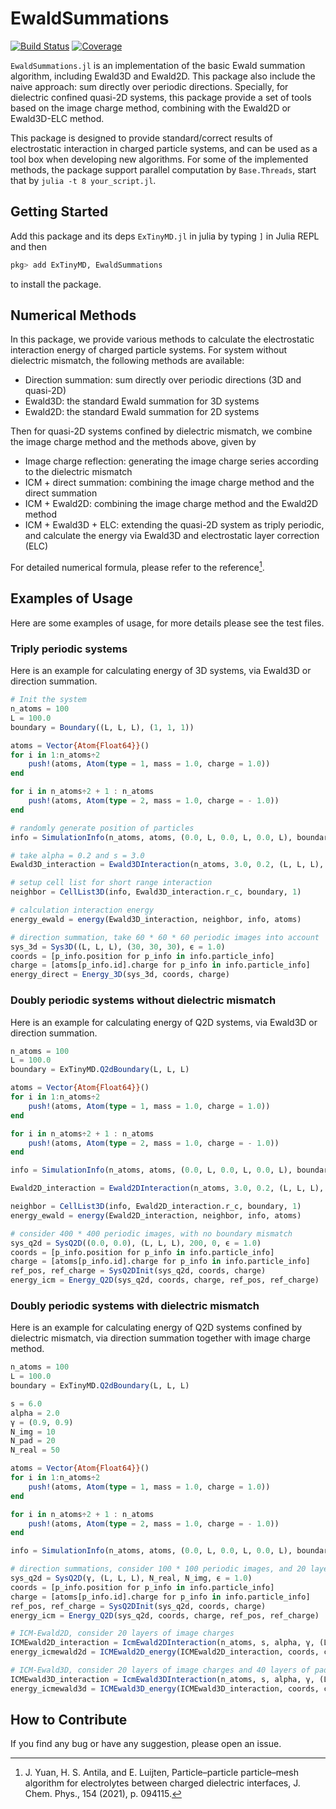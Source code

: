 # EwaldSummations

[![Build Status](https://github.com/HPMolSim/EwaldSummations.jl/actions/workflows/CI.yml/badge.svg?branch=main)](https://github.com/HPMolSim/EwaldSummations.jl/actions/workflows/CI.yml?query=branch%3Amain)
[![Coverage](https://codecov.io/gh/HPMolSim/EwaldSummations.jl/branch/main/graph/badge.svg)](https://codecov.io/gh/HPMolSim/EwaldSummations.jl)


`EwaldSummations.jl` is an implementation of the basic Ewald summation algorithm, including Ewald3D and Ewald2D. This package also include the naive approach: sum directly over periodic directions.
Specially, for dielectric confined quasi-2D systems, this package provide a set of tools based on the image charge method, combining with the Ewald2D or Ewald3D-ELC method.

This package is designed to provide standard/correct results of electrostatic interaction in charged particle systems, and can be used as a tool box when developing new algorithms.
For some of the implemented methods, the package support parallel computation by `Base.Threads`, start that by `julia -t 8 your_script.jl`.

## Getting Started

Add this package and its deps `ExTinyMD.jl` in julia by typing `]` in Julia REPL and then
```julia
pkg> add ExTinyMD, EwaldSummations
```
to install the package.

## Numerical Methods

In this package, we provide various methods to calculate the electrostatic interaction energy of charged particle systems. For system without dielectric mismatch, the following methods are available:
* Direction summation: sum directly over periodic directions (3D and quasi-2D)
* Ewald3D: the standard Ewald summation for 3D systems
* Ewald2D: the standard Ewald summation for 2D systems

Then for quasi-2D systems confined by dielectric mismatch, we combine the image charge method and the methods above, given by
* Image charge reflection: generating the image charge series according to the dielectric mismatch
* ICM + direct summation: combining the image charge method and the direct summation
* ICM + Ewald2D: combining the image charge method and the Ewald2D method
* ICM + Ewald3D + ELC: extending the quasi-2D system as triply periodic, and calculate the energy via Ewald3D and electrostatic layer correction (ELC)

For detailed numerical formula, please refer to the reference[^yuan].

## Examples of Usage

Here are some examples of usage, for more details please see the test files.

### Triply periodic systems

Here is an example for calculating energy of 3D systems, via Ewald3D or direction summation.

```julia
# Init the system
n_atoms = 100
L = 100.0
boundary = Boundary((L, L, L), (1, 1, 1))

atoms = Vector{Atom{Float64}}()
for i in 1:n_atoms÷2
    push!(atoms, Atom(type = 1, mass = 1.0, charge = 1.0))
end

for i in n_atoms÷2 + 1 : n_atoms
    push!(atoms, Atom(type = 2, mass = 1.0, charge = - 1.0))
end

# randomly generate position of particles
info = SimulationInfo(n_atoms, atoms, (0.0, L, 0.0, L, 0.0, L), boundary; min_r = 1.0, temp = 1.0)

# take alpha = 0.2 and s = 3.0
Ewald3D_interaction = Ewald3DInteraction(n_atoms, 3.0, 0.2, (L, L, L), ϵ = 1.0, ϵ_inf = 1.0)

# setup cell list for short range interaction
neighbor = CellList3D(info, Ewald3D_interaction.r_c, boundary, 1)

# calculation interaction energy
energy_ewald = energy(Ewald3D_interaction, neighbor, info, atoms)

# direction summation, take 60 * 60 * 60 periodic images into account
sys_3d = Sys3D((L, L, L), (30, 30, 30), ϵ = 1.0)
coords = [p_info.position for p_info in info.particle_info]
charge = [atoms[p_info.id].charge for p_info in info.particle_info]
energy_direct = Energy_3D(sys_3d, coords, charge)
```

### Doubly periodic systems without dielectric mismatch

Here is an example for calculating energy of Q2D systems, via Ewald3D or direction summation.

```julia
n_atoms = 100
L = 100.0
boundary = ExTinyMD.Q2dBoundary(L, L, L)

atoms = Vector{Atom{Float64}}()
for i in 1:n_atoms÷2
    push!(atoms, Atom(type = 1, mass = 1.0, charge = 1.0))
end

for i in n_atoms÷2 + 1 : n_atoms
    push!(atoms, Atom(type = 2, mass = 1.0, charge = - 1.0))
end

info = SimulationInfo(n_atoms, atoms, (0.0, L, 0.0, L, 0.0, L), boundary; min_r = 1.0, temp = 1.0)

Ewald2D_interaction = Ewald2DInteraction(n_atoms, 3.0, 0.2, (L, L, L), ϵ = 1.0)

neighbor = CellList3D(info, Ewald2D_interaction.r_c, boundary, 1)
energy_ewald = energy(Ewald2D_interaction, neighbor, info, atoms)

# consider 400 * 400 periodic images, with no boundary mismatch
sys_q2d = SysQ2D((0.0, 0.0), (L, L, L), 200, 0, ϵ = 1.0)
coords = [p_info.position for p_info in info.particle_info]
charge = [atoms[p_info.id].charge for p_info in info.particle_info]
ref_pos, ref_charge = SysQ2DInit(sys_q2d, coords, charge)
energy_icm = Energy_Q2D(sys_q2d, coords, charge, ref_pos, ref_charge)
```

### Doubly periodic systems with dielectric mismatch

Here is an example for calculating energy of Q2D systems confined by dielectric mismatch, via direction summation together with image charge method.

```julia
n_atoms = 100
L = 100.0
boundary = ExTinyMD.Q2dBoundary(L, L, L)

s = 6.0
alpha = 2.0
γ = (0.9, 0.9)
N_img = 10
N_pad = 20
N_real = 50

atoms = Vector{Atom{Float64}}()
for i in 1:n_atoms÷2
    push!(atoms, Atom(type = 1, mass = 1.0, charge = 1.0))
end

for i in n_atoms÷2 + 1 : n_atoms
    push!(atoms, Atom(type = 2, mass = 1.0, charge = - 1.0))
end

info = SimulationInfo(n_atoms, atoms, (0.0, L, 0.0, L, 0.0, L), boundary; min_r = 1.0, temp = 1.0)

# direction summations, consider 100 * 100 periodic images, and 20 layers of image charges
sys_q2d = SysQ2D(γ, (L, L, L), N_real, N_img, ϵ = 1.0)
coords = [p_info.position for p_info in info.particle_info]
charge = [atoms[p_info.id].charge for p_info in info.particle_info]
ref_pos, ref_charge = SysQ2DInit(sys_q2d, coords, charge)
energy_icm = Energy_Q2D(sys_q2d, coords, charge, ref_pos, ref_charge)

# ICM-Ewald2D, consider 20 layers of image charges
ICMEwald2D_interaction = IcmEwald2DInteraction(n_atoms, s, alpha, γ, (L, L, L), N_img)
energy_icmewald2d = ICMEwald2D_energy(ICMEwald2D_interaction, coords, charge)

# ICM-Ewald3D, consider 20 layers of image charges and 40 layers of padding
ICMEwald3D_interaction = IcmEwald3DInteraction(n_atoms, s, alpha, γ, (L, L, L), N_pad, N_img)
energy_icmewald3d = ICMEwald3D_energy(ICMEwald3D_interaction, coords, charge)
```

## How to Contribute

If you find any bug or have any suggestion, please open an issue.


[^yuan]: J. Yuan, H. S. Antila, and E. Luijten, Particle–particle particle–mesh algorithm for electrolytes between charged dielectric interfaces, J. Chem. Phys., 154 (2021), p. 094115.
